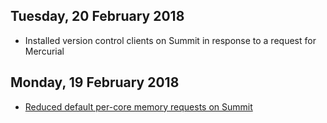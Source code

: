 ## Tuesday, 20 February 2018

* Installed version control clients on Summit in response to a request for Mercurial

## Monday, 19 February 2018

* [Reduced default per-core memory requests on Summit](https://www.rc.colorado.edu/node/1094)